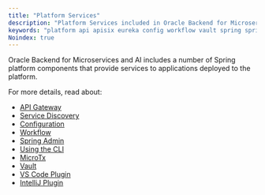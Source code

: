```yaml
---
title: "Platform Services"
description: "Platform Services included in Oracle Backend for Microservices and AI"
keywords: "platform api apisix eureka config workflow vault spring springboot microservices development oracle backend"
Noindex: true
---
```


Oracle Backend for Microservices and AI includes a number of Spring platform components that provide services to applications deployed to the platform.

For more details, read about:

- [API Gateway](./apigw)
- [Service Discovery](./eureka)
- [Configuration](./config)
- [Workflow](./conductor)
- [Spring Admin](./spring-admin)
- [Using the CLI](../development/cli)
- [MicroTx](./microtx)
- [Vault](./vault/)
- [VS Code Plugin](./vscode-plugin)
- [IntelliJ Plugin](./intellij-plugin)

